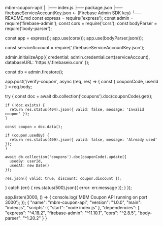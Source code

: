 mbm-coupon-api/
│
├── index.js
├── package.json
├── firebaseServiceAccountKey.json  ← (Firebase Admin SDK key)
└── README.md
const express = require('express');
const admin = require('firebase-admin');
const cors = require('cors');
const bodyParser = require('body-parser');

const app = express();
app.use(cors());
app.use(bodyParser.json());

const serviceAccount = require('./firebaseServiceAccountKey.json');

admin.initializeApp({
  credential: admin.credential.cert(serviceAccount),
  databaseURL: 'https://<YOUR-FIREBASE-PROJECT>.firebaseio.com'
});

const db = admin.firestore();

app.post('/verify-coupon', async (req, res) => {
  const { couponCode, userId } = req.body;

  try {
    const doc = await db.collection('coupons').doc(couponCode).get();

    if (!doc.exists) {
      return res.status(404).json({ valid: false, message: 'Invalid coupon' });
    }

    const coupon = doc.data();

    if (coupon.usedBy) {
      return res.status(409).json({ valid: false, message: 'Already used' });
    }

    await db.collection('coupons').doc(couponCode).update({
      usedBy: userId,
      usedAt: new Date()
    });

    res.json({ valid: true, discount: coupon.discount });
  } catch (err) {
    res.status(500).json({ error: err.message });
  }
});

app.listen(3000, () => {
  console.log('MBM Coupon API running on port 3000');
});
{
  "name": "mbm-coupon-api",
  "version": "1.0.0",
  "main": "index.js",
  "scripts": {
    "start": "node index.js"
  },
  "dependencies": {
    "express": "^4.18.2",
    "firebase-admin": "^11.10.1",
    "cors": "^2.8.5",
    "body-parser": "^1.20.2"
  }
}
